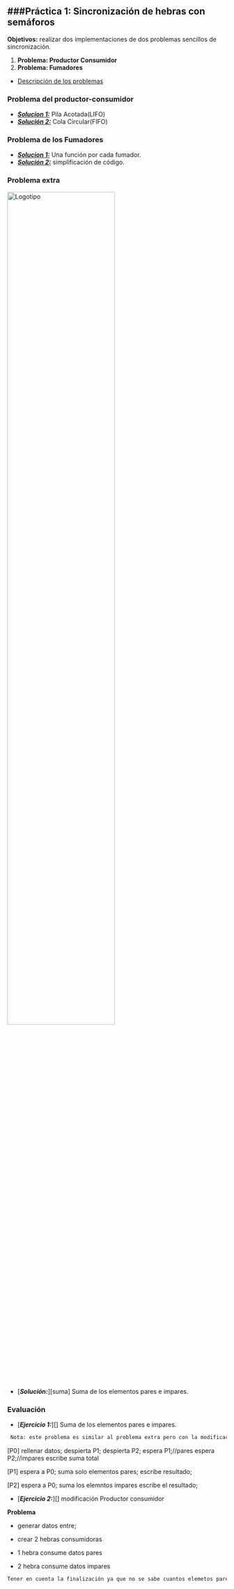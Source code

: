 ###Práctica 1: Sincronización de hebras con semáforos
-----

**Objetivos:** realizar dos implementaciones de dos problemas sencillos de sincronización.

1. **Problema: Productor Consumidor**
2. **Problema: Fumadores**
- [Descripción de los problemas][descripcion]

### Problema del productor-consumidor

- [***Solucion 1:***][LIFO] Pila Acotada(LIFO)
- [***Solución 2:***][FIFO] Cola Circular(FIFO)

### Problema de los Fumadores

- [***Solucion 1:***][ampliada] Una función por cada fumador.
- [***Solución 2:***][reducida] simplificación de código.
### Problema extra

<img src="problema.JPG" alt="Logotipo" width="70%" height="70%">

- [***Solución:***][suma] Suma de los elementos pares e impares.



### Evaluación
- [***Ejercicio 1:***][] Suma de los elementos pares e impares.

```sh
 Nota: este problema es similar al problema extra pero con la modificacion en el P0, primero rellena los datos del vector y luego despierta a P1 y a P2 y espera a que terminen para realizar la suma total con los resultados obtenidos (total = par + impar;).
```
[P0]
rellenar datos;
despierta P1;
despierta P2;
espera P1;//pares
espera P2;//impares
escribe suma total

[P1]
espera a P0;
suma solo elementos pares;
escribe resultado;

[P2]
espera a P0;
suma los elemntos impares
escribe el resultado;


- [***Ejercicio 2:***][] modificación Productor consumidor

**Problema**
- generar datos entre;

- crear 2 hebras consumidoras 
 - 1 hebra consume datos pares
 - 2 hebra consume datos impares
```sh
Tener en cuenta la finalización ya que no se sabe cuantos elemetos pares e impares va ha generar el productor.
```


[descripcion]:https://github.com/marlenelis/SCD/blob/master/Prácticas/scd-practica1.pdf



[LIFO]:https://github.com/marlenelis/SCD/blob/master/Prácticas/src/prod-cons_LIFO.cpp
[FIFO]:https://github.com/marlenelis/SCD/blob/master/Prácticas/src/prod-cons_FIFO.cpp

[ampliada]:https://github.com/marlenelis/SCD/blob/master/Prácticas/src/fumadores.cpp
[reducida]:https://github.com/marlenelis/SCD/blob/master/Prácticas/src/fumadoresReducida.cpp


[problema]:https://github.com/marlenelis/SCD/blob/master/Prácticas/src/suma_vector.cpp
